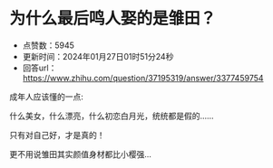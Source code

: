 # 为什么最后鸣人娶的是雏田？
- 点赞数：5945
- 更新时间：2024年01月27日01时51分24秒
- 回答url：https://www.zhihu.com/question/37195319/answer/3377459754
<body>
 <p data-pid="wFHPDUU2">成年人应该懂的一点:</p>
 <p data-pid="hgc8M1Tp">什么美女，什么漂亮，什么初恋白月光，统统都是假的……</p>
 <p data-pid="PiA8Gfkg">只有对自己好，才是真的！</p>
 <p data-pid="cyPqjuDj">更不用说雏田其实颜值身材都比小樱强…</p>
</body>